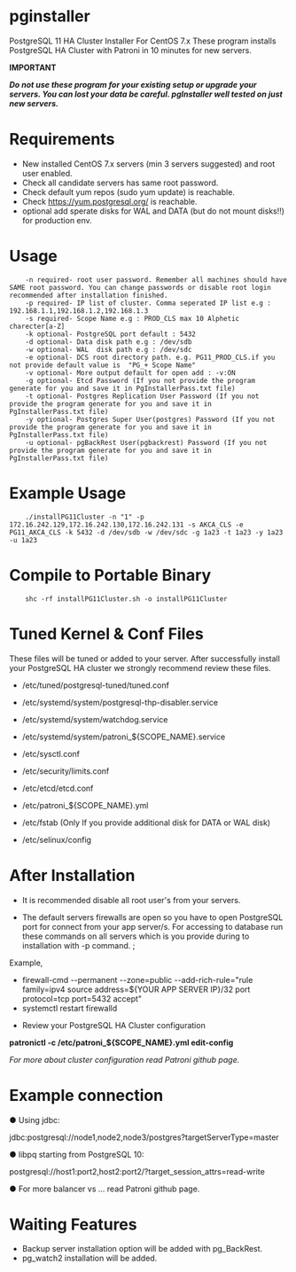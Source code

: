 # pginstaller
PostgreSQL 11 HA Cluster Installer For CentOS 7.x
These program installs PostgreSQL HA Cluster with Patroni in 10 minutes for new servers.


**IMPORTANT**

_**Do not use these program for your existing setup or upgrade your servers. You can lost your data be careful. pgInstaller well tested on just new servers.**_

# Requirements
* New installed CentOS 7.x servers (min 3 servers suggested) and root user enabled.
* Check all candidate servers has same root password. 
* Check default yum repos (sudo yum update) is reachable.
* Check https://yum.postgresql.org/        is reachable.
* optional add sperate disks for WAL and DATA (but do not mount disks!!) for production env.


# Usage
        -n required- root user password. Remember all machines should have SAME root password. You can change passwords or disable root login recommended after installation finished.
        -p required- IP list of cluster. Comma seperated IP list e.g : 192.168.1.1,192.168.1.2,192.168.1.3
        -s required- Scope Name e.g : PROD_CLS max 10 Alphetic charecter[a-Z]
        -k optional- PostgreSQL port default : 5432
        -d optional- Data disk path e.g : /dev/sdb
        -w optional- WAL  disk path e.g : /dev/sdc
        -e optional- DCS root directory path. e.g. PG11_PROD_CLS.if you not provide default value is  "PG_+ Scope Name"
        -v optional- More output default for open add : -v:ON 
        -g optional- Etcd Password (If you not provide the program generate for you and save it in PgInstallerPass.txt file)
        -t optional- Postgres Replication User Password (If you not provide the program generate for you and save it in PgInstallerPass.txt file)
        -y optional- Postgres Super User(postgres) Password (If you not provide the program generate for you and save it in PgInstallerPass.txt file)
        -u optional- pgBackRest User(pgbackrest) Password (If you not provide the program generate for you and save it in PgInstallerPass.txt file)

# Example Usage
        ./installPG11Cluster -n "1" -p 172.16.242.129,172.16.242.130,172.16.242.131 -s AKCA_CLS -e PG11_AKCA_CLS -k 5432 -d /dev/sdb -w /dev/sdc -g 1a23 -t 1a23 -y 1a23 -u 1a23
    
# Compile to Portable Binary
        shc -rf installPG11Cluster.sh -o installPG11Cluster
        
        
# Tuned Kernel & Conf Files

These files will be tuned or added to your server.
After successfully install your PostgreSQL HA cluster we strongly recommend review these files.


* /etc/tuned/postgresql-tuned/tuned.conf
* /etc/systemd/system/postgresql-thp-disabler.service
* /etc/systemd/system/watchdog.service
* /etc/systemd/system/patroni_${SCOPE_NAME}.service

* /etc/sysctl.conf
* /etc/security/limits.conf

* /etc/etcd/etcd.conf
* /etc/patroni_${SCOPE_NAME}.yml
* /etc/fstab (Only If you provide additional disk for DATA or WAL disk)
* /etc/selinux/config

# After Installation 

* It is recommended disable all root user's from your servers.

* The default servers firewalls are open so you have to open PostgreSQL port for connect from your app server/s. For accessing to database run these commands on all servers which is you provide during to installation with -p command. ;

Example,
- firewall-cmd --permanent --zone=public --add-rich-rule="rule family=ipv4 source address=${YOUR APP SERVER IP}/32 port protocol=tcp port=5432 accept"
- systemctl restart firewalld

* Review your PostgreSQL HA Cluster configuration

**patronictl -c /etc/patroni_${SCOPE_NAME}.yml edit-config**


_For more about cluster configuration read Patroni github page._


# Example connection

● Using jdbc:

jdbc:postgresql://node1,node2,node3/postgres?targetServerType=master

● libpq starting from PostgreSQL 10:

postgresql://host1:port2,host2:port2/?target_session_attrs=read-write

● For more balancer vs ... read Patroni github page.
 
# Waiting Features 

 * Backup server installation option will be added with pg_BackRest. 
 * pg_watch2  installation will be added.
 
